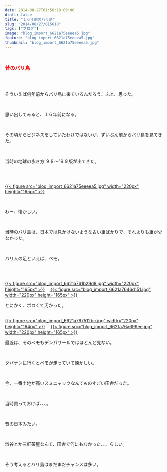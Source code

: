 ```yaml
---
date: 2014-08-27T01:56:18+09:00
draft: false
title: "１６年前のバリ島"
slug: "2014/08/27/015618"
tags: ["ブログ"]
image: "blog_import_6621a75eeeea5.jpg"
feature: "blog_import_6621a75eeeea5.jpg"
thumbnail: "blog_import_6621a75eeeea5.jpg"
---
```

<br/><p><font color="#ff0000" size="3"><strong>昔のバリ島</strong></font></p><br/><br/><p>そういえば何年前からバリ島に来ているんだろう、ふと、思った。</p><br/><p>思い出してみると、１６年前になる。</p><br/><p>その頃からビジネスをしていたわけではないが、ずいぶん前からバリ島を見てきた。</p><br/><p>当時の地球の歩き方’９８～’９９版が出てきた。</p><br/><p><br/><a href="blog_import_6621a760371d8.jpg">{{< figure src="blog_import_6621a75eeeea5.jpg" width="220px" height="165px" >}}</a> <br/></p><br/><p>わー、懐かしい。</p><br/><p>当時のバリ島は、日本では見かけないような古い車ばかりで、それよりも車が少なかった。</p><br/><p>バリ人の足といえば、ベモ。</p><br/><p><br/><a href="blog_import_6621a76319d6a.jpg">{{< figure src="blog_import_6621a761b29d8.jpg" width="220px" height="165px" >}}</a> 　<a href="blog_import_6621a765b93d6.jpg">{{< figure src="blog_import_6621a7646d151.jpg" width="220px" height="165px" >}}</a> <br/></p><p>とにかく、ボロくて汚かった。</p><p><br/><a href="blog_import_6621a768d1d80.jpg">{{< figure src="blog_import_6621a767512bc.jpg" width="220px" height="164px" >}}</a> 　<a href="blog_import_6621a76b9c090.jpg">{{< figure src="blog_import_6621a76a699ee.jpg" width="220px" height="165px" >}}</a> <br/></p><p>最近は、そのベモもデンパサールではほとんど見ない。</p><br/><p>タバナンに行くとベモが走っていて懐かしい。</p><br/><p>今、一番土地が高いスミニャックなんてものすごい田舎だった。</p><br/><p>当時買っておけば、、、。</p><br/><p>昔の日本みたい。</p><br/><p>渋谷とか三軒茶屋なんて、田舎で何にもなかった、、、らしい。</p><br/><p>そう考えるとバリ島はまだまだチャンスは多い。</p><br/><br/><br/><br/><br/><br/>

